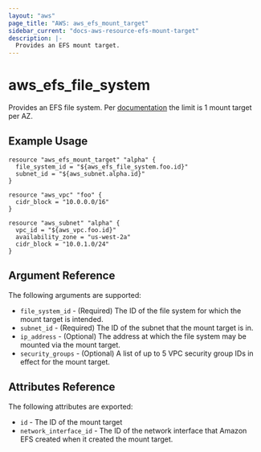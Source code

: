 ```yaml
---
layout: "aws"
page_title: "AWS: aws_efs_mount_target"
sidebar_current: "docs-aws-resource-efs-mount-target"
description: |-
  Provides an EFS mount target.
---
```


# aws\_efs\_file\_system

Provides an EFS file system. Per [documentation](http://docs.aws.amazon.com/efs/latest/ug/limits.html)
the limit is 1 mount target per AZ.

## Example Usage

```
resource "aws_efs_mount_target" "alpha" {
  file_system_id = "${aws_efs_file_system.foo.id}"
  subnet_id = "${aws_subnet.alpha.id}"
}

resource "aws_vpc" "foo" {
  cidr_block = "10.0.0.0/16"
}

resource "aws_subnet" "alpha" {
  vpc_id = "${aws_vpc.foo.id}"
  availability_zone = "us-west-2a"
  cidr_block = "10.0.1.0/24"
}
```

## Argument Reference

The following arguments are supported:

* `file_system_id` - (Required) The ID of the file system for which the mount target is intended.
* `subnet_id` - (Required) The ID of the subnet that the mount target is in.
* `ip_address` - (Optional) The address at which the file system may be mounted via the mount target.
* `security_groups` - (Optional) A list of up to 5 VPC security group IDs in effect for the mount target.

## Attributes Reference

The following attributes are exported:

* `id` - The ID of the mount target
* `network_interface_id` - The ID of the network interface that Amazon EFS created when it created the mount target.
